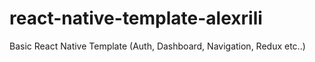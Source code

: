 # react-native-template-alexrili
Basic React Native Template (Auth, Dashboard, Navigation, Redux etc..)
